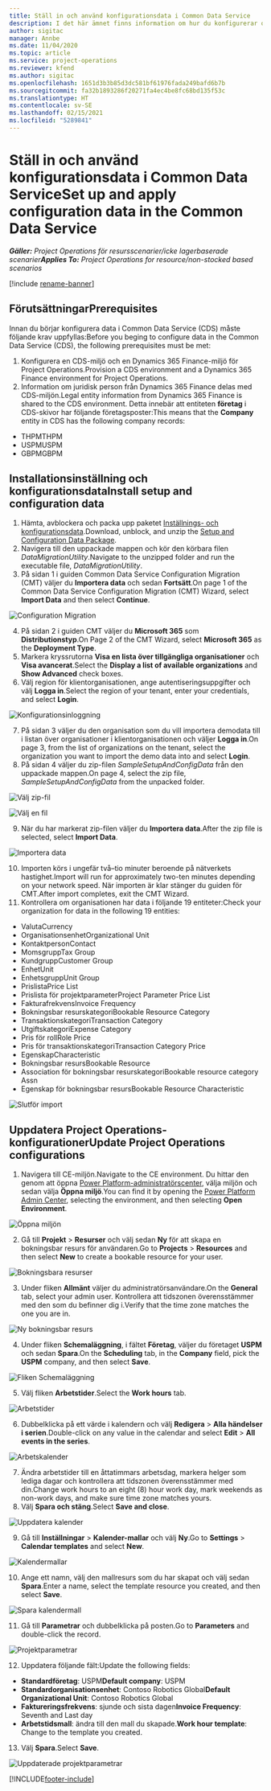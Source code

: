 ```yaml
---
title: Ställ in och använd konfigurationsdata i Common Data Service
description: I det här ämnet finns information om hur du konfigurerar och tillämpar konfigurationsdata i Project Operations.
author: sigitac
manager: Annbe
ms.date: 11/04/2020
ms.topic: article
ms.service: project-operations
ms.reviewer: kfend
ms.author: sigitac
ms.openlocfilehash: 1651d3b3b85d3dc581bf61976fada249bafd6b7b
ms.sourcegitcommit: fa32b1893286f20271fa4ec4be8fc68bd135f53c
ms.translationtype: HT
ms.contentlocale: sv-SE
ms.lasthandoff: 02/15/2021
ms.locfileid: "5289841"
---
```

# <a name="set-up-and-apply-configuration-data-in-the-common-data-service"></a><span data-ttu-id="fc2a8-103">Ställ in och använd konfigurationsdata i Common Data Service</span><span class="sxs-lookup"><span data-stu-id="fc2a8-103">Set up and apply configuration data in the Common Data Service</span></span> 

<span data-ttu-id="fc2a8-104">_**Gäller:** Project Operations för resursscenarier/icke lagerbaserade scenarier_</span><span class="sxs-lookup"><span data-stu-id="fc2a8-104">_**Applies To:** Project Operations for resource/non-stocked based scenarios_</span></span>

[!include [rename-banner](~/includes/cc-data-platform-banner.md)]

## <a name="prerequisites"></a><span data-ttu-id="fc2a8-105">Förutsättningar</span><span class="sxs-lookup"><span data-stu-id="fc2a8-105">Prerequisites</span></span>

<span data-ttu-id="fc2a8-106">Innan du börjar konfigurera data i Common Data Service (CDS) måste följande krav uppfyllas:</span><span class="sxs-lookup"><span data-stu-id="fc2a8-106">Before you beging to configure data in the Common Data Service (CDS), the following prerequisites must be met:</span></span>

1.  <span data-ttu-id="fc2a8-107">Konfigurera en CDS-miljö och en Dynamics 365 Finance-miljö för Project Operations.</span><span class="sxs-lookup"><span data-stu-id="fc2a8-107">Provision a CDS environment and a Dynamics 365 Finance environment for Project Operations.</span></span>
2.  <span data-ttu-id="fc2a8-108">Information om juridisk person från Dynamics 365 Finance delas med CDS-miljön.</span><span class="sxs-lookup"><span data-stu-id="fc2a8-108">Legal entity information from Dynamics 365 Finance is shared to the CDS environment.</span></span> <span data-ttu-id="fc2a8-109">Detta innebär att entiteten **företag** i CDS-skivor har följande företagsposter:</span><span class="sxs-lookup"><span data-stu-id="fc2a8-109">This means that the **Company** entity in CDS has the following company records:</span></span>
  - <span data-ttu-id="fc2a8-110">THPM</span><span class="sxs-lookup"><span data-stu-id="fc2a8-110">THPM</span></span>
  - <span data-ttu-id="fc2a8-111">USPM</span><span class="sxs-lookup"><span data-stu-id="fc2a8-111">USPM</span></span>
  - <span data-ttu-id="fc2a8-112">GBPM</span><span class="sxs-lookup"><span data-stu-id="fc2a8-112">GBPM</span></span>

## <a name="install-setup-and-configuration-data"></a><span data-ttu-id="fc2a8-113">Installationsinställning och konfigurationsdata</span><span class="sxs-lookup"><span data-stu-id="fc2a8-113">Install setup and configuration data</span></span>

1. <span data-ttu-id="fc2a8-114">Hämta, avblockera och packa upp paketet [Inställnings- och konfigurationsdata](https://download.microsoft.com/download/1/3/4/1349369c-6209-42b7-b3b4-5be0e67cacd8/ProjOpsSampleSetupData-%20Integrated%20UR1.zip).</span><span class="sxs-lookup"><span data-stu-id="fc2a8-114">Download, unblock, and unzip the [Setup and Configuration Data Package](https://download.microsoft.com/download/1/3/4/1349369c-6209-42b7-b3b4-5be0e67cacd8/ProjOpsSampleSetupData-%20Integrated%20UR1.zip).</span></span>
2. <span data-ttu-id="fc2a8-115">Navigera till den uppackade mappen och kör den körbara filen *DataMigrationUtility*.</span><span class="sxs-lookup"><span data-stu-id="fc2a8-115">Navigate to the unzipped folder and run the executable file, *DataMigrationUtility*.</span></span>
3. <span data-ttu-id="fc2a8-116">På sidan 1 i guiden Common Data Service Configuration Migration (CMT) väljer du **Importera data** och sedan **Fortsätt**.</span><span class="sxs-lookup"><span data-stu-id="fc2a8-116">On page 1 of the Common Data Service Configuration Migration (CMT) Wizard, select **Import Data** and then select **Continue**.</span></span>

![Configuration Migration](./media/1ConfigurationMigration.png)

4. <span data-ttu-id="fc2a8-118">På sidan 2 i guiden CMT väljer du **Microsoft 365** som **Distributionstyp**.</span><span class="sxs-lookup"><span data-stu-id="fc2a8-118">On Page 2 of the CMT Wizard, select **Microsoft 365** as the **Deployment Type**.</span></span>
5. <span data-ttu-id="fc2a8-119">Markera kryssrutorna **Visa en lista över tillgängliga organisationer** och **Visa avancerat**.</span><span class="sxs-lookup"><span data-stu-id="fc2a8-119">Select the **Display a list of available organizations** and **Show Advanced** check boxes.</span></span>
6. <span data-ttu-id="fc2a8-120">Välj region för klientorganisationen, ange autentiseringsuppgifter och välj **Logga in**.</span><span class="sxs-lookup"><span data-stu-id="fc2a8-120">Select the region of your tenant, enter your credentials, and select **Login**.</span></span>

![Konfigurationsinloggning](./media/2ConfigurationSignin.png)

7. <span data-ttu-id="fc2a8-122">På sidan 3 väljer du den organisation som du vill importera demodata till i listan över organisationer i klientorganisationen och väljer **Logga in**.</span><span class="sxs-lookup"><span data-stu-id="fc2a8-122">On page 3, from the list of organizations on the tenant, select the organization you want to import the demo data into and select **Login**.</span></span>
8. <span data-ttu-id="fc2a8-123">På sidan 4 väljer du zip-filen *SampleSetupAndConfigData* från den uppackade mappen.</span><span class="sxs-lookup"><span data-stu-id="fc2a8-123">On page 4, select the zip file, *SampleSetupAndConfigData* from the unpacked folder.</span></span>

![Välj zip-fil](./media/3ZipFile.png)

![Välj en fil](./media/4SelectAFile.png)

9. <span data-ttu-id="fc2a8-126">När du har markerat zip-filen väljer du **Importera data**.</span><span class="sxs-lookup"><span data-stu-id="fc2a8-126">After the zip file is selected, select **Import Data**.</span></span>

![Importera data](./media/5ImportData.png)

10. <span data-ttu-id="fc2a8-128">Importen körs i ungefär två–tio minuter beroende på nätverkets hastighet.</span><span class="sxs-lookup"><span data-stu-id="fc2a8-128">Import will run for approximately two-ten minutes depending on your network speed.</span></span> <span data-ttu-id="fc2a8-129">När importen är klar stänger du guiden för CMT.</span><span class="sxs-lookup"><span data-stu-id="fc2a8-129">After import completes, exit the CMT Wizard.</span></span> 
11. <span data-ttu-id="fc2a8-130">Kontrollera om organisationen har data i följande 19 entiteter:</span><span class="sxs-lookup"><span data-stu-id="fc2a8-130">Check your organization for data in the following 19 entities:</span></span>

  - <span data-ttu-id="fc2a8-131">Valuta</span><span class="sxs-lookup"><span data-stu-id="fc2a8-131">Currency</span></span>
  - <span data-ttu-id="fc2a8-132">Organisationsenhet</span><span class="sxs-lookup"><span data-stu-id="fc2a8-132">Organizational Unit</span></span>
  - <span data-ttu-id="fc2a8-133">Kontaktperson</span><span class="sxs-lookup"><span data-stu-id="fc2a8-133">Contact</span></span>
  - <span data-ttu-id="fc2a8-134">Momsgrupp</span><span class="sxs-lookup"><span data-stu-id="fc2a8-134">Tax Group</span></span>
  - <span data-ttu-id="fc2a8-135">Kundgrupp</span><span class="sxs-lookup"><span data-stu-id="fc2a8-135">Customer Group</span></span>
  - <span data-ttu-id="fc2a8-136">Enhet</span><span class="sxs-lookup"><span data-stu-id="fc2a8-136">Unit</span></span>
  - <span data-ttu-id="fc2a8-137">Enhetsgrupp</span><span class="sxs-lookup"><span data-stu-id="fc2a8-137">Unit Group</span></span>
  - <span data-ttu-id="fc2a8-138">Prislista</span><span class="sxs-lookup"><span data-stu-id="fc2a8-138">Price List</span></span>
  - <span data-ttu-id="fc2a8-139">Prislista för projektparameter</span><span class="sxs-lookup"><span data-stu-id="fc2a8-139">Project Parameter Price List</span></span>
  - <span data-ttu-id="fc2a8-140">Fakturafrekvens</span><span class="sxs-lookup"><span data-stu-id="fc2a8-140">Invoice Frequency</span></span>
  - <span data-ttu-id="fc2a8-141">Bokningsbar resurskategori</span><span class="sxs-lookup"><span data-stu-id="fc2a8-141">Bookable Resource Category</span></span>
  - <span data-ttu-id="fc2a8-142">Transaktionskategori</span><span class="sxs-lookup"><span data-stu-id="fc2a8-142">Transaction Category</span></span>
  - <span data-ttu-id="fc2a8-143">Utgiftskategori</span><span class="sxs-lookup"><span data-stu-id="fc2a8-143">Expense Category</span></span>
  - <span data-ttu-id="fc2a8-144">Pris för roll</span><span class="sxs-lookup"><span data-stu-id="fc2a8-144">Role Price</span></span>
  - <span data-ttu-id="fc2a8-145">Pris för transaktionskategori</span><span class="sxs-lookup"><span data-stu-id="fc2a8-145">Transaction Category Price</span></span>
  - <span data-ttu-id="fc2a8-146">Egenskap</span><span class="sxs-lookup"><span data-stu-id="fc2a8-146">Characteristic</span></span>
  - <span data-ttu-id="fc2a8-147">Bokningsbar resurs</span><span class="sxs-lookup"><span data-stu-id="fc2a8-147">Bookable Resource</span></span>
  - <span data-ttu-id="fc2a8-148">Association för bokningsbar resurskategori</span><span class="sxs-lookup"><span data-stu-id="fc2a8-148">Bookable resource category Assn</span></span>
  - <span data-ttu-id="fc2a8-149">Egenskap för bokningsbar resurs</span><span class="sxs-lookup"><span data-stu-id="fc2a8-149">Bookable Resource Characteristic</span></span>

![Slutför import](./media/6CompleteImport.png)

## <a name="update-project-operations-configurations"></a><span data-ttu-id="fc2a8-151">Uppdatera Project Operations-konfigurationer</span><span class="sxs-lookup"><span data-stu-id="fc2a8-151">Update Project Operations configurations</span></span>

1. <span data-ttu-id="fc2a8-152">Navigera till CE-miljön.</span><span class="sxs-lookup"><span data-stu-id="fc2a8-152">Navigate to the CE environment.</span></span> <span data-ttu-id="fc2a8-153">Du hittar den genom att öppna [Power Platform-administratörscenter](https://admin.powerplatform.microsoft.com/environments), välja miljön och sedan välja **Öppna miljö**.</span><span class="sxs-lookup"><span data-stu-id="fc2a8-153">You can find it by opening the [Power Platform Admin Center](https://admin.powerplatform.microsoft.com/environments), selecting the environment, and then selecting **Open Environment**.</span></span> 

![Öppna miljön](./media/7OpenEnvironment.png)

2. <span data-ttu-id="fc2a8-155">Gå till **Projekt** > **Resurser** och välj sedan **Ny** för att skapa en bokningsbar resurs för användaren.</span><span class="sxs-lookup"><span data-stu-id="fc2a8-155">Go to **Projects** > **Resources** and then select **New** to create a bookable resource for your user.</span></span>

![Bokningsbara resurser](./media/8BookableResources.png)

3. <span data-ttu-id="fc2a8-157">Under fliken **Allmänt** väljer du administratörsanvändare.</span><span class="sxs-lookup"><span data-stu-id="fc2a8-157">On the **General** tab, select your admin user.</span></span> <span data-ttu-id="fc2a8-158">Kontrollera att tidszonen överensstämmer med den som du befinner dig i.</span><span class="sxs-lookup"><span data-stu-id="fc2a8-158">Verify that the time zone matches the one you are in.</span></span> 

![Ny bokningsbar resurs](./media/9NewBookableResource.png)

4. <span data-ttu-id="fc2a8-160">Under fliken **Schemaläggning**, i fältet **Företag**, väljer du företaget **USPM** och sedan **Spara**.</span><span class="sxs-lookup"><span data-stu-id="fc2a8-160">On the **Scheduling** tab, in the **Company** field, pick the **USPM** company, and then select **Save**.</span></span> 

![Fliken Schemaläggning](./media/10SchedulingTab.png)

5. <span data-ttu-id="fc2a8-162">Välj fliken **Arbetstider**.</span><span class="sxs-lookup"><span data-stu-id="fc2a8-162">Select the **Work hours** tab.</span></span>  

![Arbetstider](./media/11WorkHours.png)

6. <span data-ttu-id="fc2a8-164">Dubbelklicka på ett värde i kalendern och välj **Redigera** > **Alla händelser i serien**.</span><span class="sxs-lookup"><span data-stu-id="fc2a8-164">Double-click on any value in the calendar and select **Edit** > **All events in the series**.</span></span> 

![Arbetskalender](./media/12WorkCalendar.png)

7. <span data-ttu-id="fc2a8-166">Ändra arbetstider till en åttatimmars arbetsdag, markera helger som lediga dagar och kontrollera att tidszonen överensstämmer med din.</span><span class="sxs-lookup"><span data-stu-id="fc2a8-166">Change work hours to an eight (8) hour work day, mark weekends as non-work days, and make sure time zone matches yours.</span></span> 
8. <span data-ttu-id="fc2a8-167">Välj **Spara och stäng**.</span><span class="sxs-lookup"><span data-stu-id="fc2a8-167">Select **Save and close**.</span></span>

![Uppdatera kalender](./media/13UpdateCalendar.png)

9. <span data-ttu-id="fc2a8-169">Gå till **Inställningar** > **Kalender-mallar** och välj **Ny**.</span><span class="sxs-lookup"><span data-stu-id="fc2a8-169">Go to **Settings** > **Calendar templates** and select **New**.</span></span>
 
 ![Kalendermallar](./media/14CalendarTemplates.png)
 
 10. <span data-ttu-id="fc2a8-171">Ange ett namn, välj den mallresurs som du har skapat och välj sedan **Spara**.</span><span class="sxs-lookup"><span data-stu-id="fc2a8-171">Enter a name, select the template resource you created, and then select **Save**.</span></span> 
 
 ![Spara kalendermall](./media/15SaveCalendarTemplate.png)
 
 11. <span data-ttu-id="fc2a8-173">Gå till **Parametrar** och dubbelklicka på posten.</span><span class="sxs-lookup"><span data-stu-id="fc2a8-173">Go to **Parameters** and double-click the record.</span></span> 
 
 ![Projektparametrar](./media/16ProjectParameters.png)
 
12. <span data-ttu-id="fc2a8-175">Uppdatera följande fält:</span><span class="sxs-lookup"><span data-stu-id="fc2a8-175">Update the following fields:</span></span>

 - <span data-ttu-id="fc2a8-176">**Standardföretag**: USPM</span><span class="sxs-lookup"><span data-stu-id="fc2a8-176">**Default company**: USPM</span></span>
 - <span data-ttu-id="fc2a8-177">**Standardorganisationsenhet**: Contoso Robotics Global</span><span class="sxs-lookup"><span data-stu-id="fc2a8-177">**Default Organizational Unit**: Contoso Robotics Global</span></span>
 - <span data-ttu-id="fc2a8-178">**Faktureringsfrekvens**: sjunde och sista dagen</span><span class="sxs-lookup"><span data-stu-id="fc2a8-178">**Invoice Frequency**: Seventh and Last day</span></span>
 - <span data-ttu-id="fc2a8-179">**Arbetstidsmall**: ändra till den mall du skapade.</span><span class="sxs-lookup"><span data-stu-id="fc2a8-179">**Work hour template**: Change to the template you created.</span></span>

13. <span data-ttu-id="fc2a8-180">Välj **Spara**.</span><span class="sxs-lookup"><span data-stu-id="fc2a8-180">Select **Save**.</span></span> 

![Uppdaterade projektparametrar](./media/17UpdatedProjectParameters.png)


[!INCLUDE[footer-include](../includes/footer-banner.md)]
